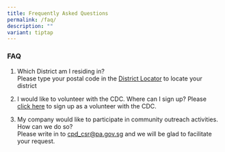 ```yaml
---
title: Frequently Asked Questions
permalink: /faq/
description: ""
variant: tiptap
---
```

<h3><strong>FAQ</strong></h3>
<ol>
<li>
<p>Which District am I residing in?
<br>Please type your postal code in the <a href="https://www.gowhere.gov.sg" rel="noopener noreferrer nofollow" target="_blank">District Locator</a> to locate your district</p>
</li>
<li>
<p>I would like to volunteer with the CDC. Where can I sign up? Please&nbsp;
<a href="https://form.gov.sg/#!/62b428e70c90650012b77985" rel="noopener noreferrer nofollow" target="_blank">click here</a>&nbsp;to sign up as a volunteer with the CDC.</p>
</li>
<li>
<p>My company would like to participate in community outreach activities.
How can we do so?
<br>Please write in to&nbsp;<a href="mailto:cpd_csr@pa.gov.sg" rel="noopener noreferrer nofollow" target="_blank">cpd_csr@pa.gov.sg</a>&nbsp;and we will
be glad to facilitate your request.</p>
</li>
</ol>
<p></p>